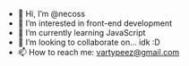 - 👋 Hi, I’m @necoss
- 👀 I’m interested in front-end development
- 🌱 I’m currently learning JavaScript
- 💞️ I’m looking to collaborate on... idk :D
- 📫 How to reach me: vartypeez@gmail.com

<!---
necoss/necoss is a ✨ special ✨ repository because its `README.md` (this file) appears on your GitHub profile.
You can click the Preview link to take a look at your changes.
--->
